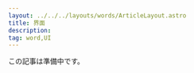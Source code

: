 ```yaml
---
layout: ../../../layouts/words/ArticleLayout.astro
title: 界面
description:
tag: word,UI
---
```


この記事は準備中です。